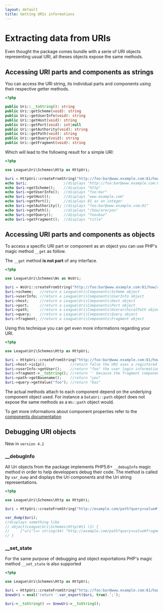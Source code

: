 ```yaml
---
layout: default
title: Getting URIs informations
---
```


# Extracting data from URIs

Even thought the package comes bundle with a serie of URI objects representing usual URI, all theses objects expose the same methods.

## Accessing URI parts and components as strings

You can access the URI string, its individual parts and components using their respective getter methods.

~~~php
<?php

public Uri::__toString(): string
public Uri::getScheme(void): string
public Uri::getUserInfo(void): string
public Uri::getHost(void): string
public Uri::getPort(void): int|null
public Uri::getAuthority(void): string
public Uri::getPath(void): string
public Uri::getQuery(void): string
public Uri::getFragment(void): string
~~~

Which will lead to the following result for a simple URI:

~~~php
<?php

use League\Uri\Schemes\Http as HttpUri;

$uri = HttpUri::createFromString("http://foo:bar@www.example.com:81/how/are/you?foo=baz#title");
echo $uri;                 //displays "http://foo:bar@www.example.com:81/how/are/you?foo=baz#title"
echo $uri->getScheme();    //displays "http"
echo $uri->getUserInfo();  //displays "foo:bar"
echo $uri->getHost();      //displays "www.example.com"
echo $uri->getPort();      //displays 81 as an integer
echo $uri->getAuthority(); //displays "foo:bar@www.example.com:81"
echo $uri->getPath();      //displays "/how/are/you"
echo $uri->getQuery();     //displays "foo=baz"
echo $uri->getFragment();  //displays "title"
~~~

## Accessing URI parts and components as objects

To access a specific URI part or component as an object you can use PHP's magic method `__get` as follow.

<p class="message-notice">The <code>__get</code> method <strong>is not part</strong> of any interface.</p>

~~~php
<?php

use League\Uri\Schemes\Ws as WsUri;

$uri = WsUri::createFromString("http://foo:bar@www.example.com:81/how/are/you?foo=baz");
$uri->scheme;   //return a League\Uri\Components\Scheme object
$uri->userInfo; //return a League\Uri\Components\UserInfo object
$uri->host;     //return a League\Uri\Components\Host object
$uri->port;     //return a League\Uri\Components\Port object
$uri->path;     //return a League\Uri\Components\HierarchicalPath object
$uri->query;    //return a League\Uri\Components\Query object
$uri->fragment; //return a League\Uri\Components\Fragment object
~~~

Using this technique you can get even more informations regarding your URI.

~~~php
<?php

use League\Uri\Schemes\Http as HttpUri;

$uri = HttpUri::createFromString("http://foo:bar@www.example.com:81/how/are/you?foo=baz");
$uri->host->isIp();           //return false the URI uses a registered hostname
$uri->userInfo->getUser();    //return "foo" the user login information
$uri->fragment->__toString(); //return '' because the fragment component is undefined
$uri->path->getBasename();    //return "you"
$uri->query->getValue("foo"); //return "baz"
~~~

<p class="message-notice">The actual methods attach to each component depend on the underlying component object used. For instance a <code>DataUri::path</code> object does not expose the same methods as a <code>Ws::path</code> object would.</p>

To get more informations about component properties refer to the [components documentation](/components/overview/)

## Debugging URI objects

<p class="message-notice">New in <code>version 4.2</code></p>

### __debugInfo

All Uri objects from the package implements PHP5.6+ `__debugInfo` magic method in order to help developpers debug their code. The method is called by `var_dump` and displays the Uri components and the Uri string representations.

~~~php
<?php

use League\Uri\Schemes\Http as HttpUri;

$uri = HttpUri::createFromString("http://example.com/path?query=value#fragment");

var_dump($uri);
//displays something like
// object(League\Uri\Schemes\Http)#11 (1) {
//     ["uri"]=> string(44) "http://example.com/path?query=value#fragment"
// }
~~~~~~

### __set_state

For the same purpose of debugging and object exportations PHP's magic method `__set_state` is also supported

~~~php
<?php

use League\Uri\Schemes\Http as HttpUri;

$uri = HttpUri::createFromString("http://foo:bar@www.example.com:81/how/are/you?foo=baz");
$newUri = eval('return '.var_export($uri, true).';');

$uri->__toString() == $newUri->__toString();
~~~~~~